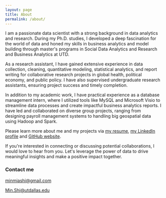 ```yaml
---
layout: page
title: About
permalink: /about/
---
```


I am a passionate data scientist with a strong background in data analytics and research. During my Ph.D. studies, I developed a deep fascination for the world of data and honed my skills in business analytics and model building through master's programs in Social Data Analytics and Research and Business Analytics at UTD.

As a research assistant, I have gained extensive experience in data collection, cleaning, quantitative modeling, statistical analytics, and report writing for collaborative research projects in global health, political economy, and public policy. I have also supervised undergraduate research assistants, ensuring project success and timely completion.

In addition to my academic work, I have practical experience as a database management intern, where I utilized tools like MySQL and Microsoft Visio to streamline data processes and create impactful business analytics reports. I have led and collaborated on diverse group projects, ranging from designing payroll management systems to handling big geospatial data using Hadoop and Spark.

Please learn more about me and my projects via [my resume](https://minshimia.github.io/Resume_Min_Shi.pdf), [my LinkedIn profile](https://www.linkedin.com/in/min-mia-shi/) and [GitHub website](https://minshimia.github.io).

If you're interested in connecting or discussing potential collaborations, I would love to hear from you. Let's leverage the power of data to drive meaningful insights and make a positive impact together.

### Contact me

[minmiashi@gmail.com](mailto:minmiashi@gmail.com)

[Min.Shi@utdallas.edu](mailto:Min.Shi@utdallas.edu)
